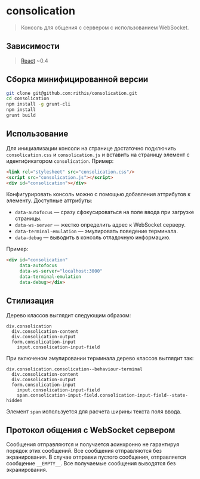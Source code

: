 # consolication

> Консоль для общения с сервером с использованием WebSocket.

## Зависимости

> [React](http://facebook.github.io/react/) ~0.4

## Сборка минифицированной версии

```bash
git clone git@github.com:rithis/consolication.git
cd consolication
npm install -g grunt-cli
npm install
grunt build
```

## Использование

Для инициализации консоли на странице достаточно подключить `consolication.css`
и `consolication.js` и вставить на страницу элемент
с идентификатором `consolication`. Пример:

```html
<link rel="stylesheet" src="consolication.css"/>
<script src="consolication.js"></script>
<div id="consolication"></div>
```

Конфигурировать консоль можно с помощью добавления аттрибутов к элементу.
Доступные аттрибуты:

* `data-autofocus` — сразу сфокусироваться на поле ввода при загрузке страницы.
* `data-ws-server` — жестко определить адрес к WebSocket серверу.
* `data-terminal-emulation` — эмулировать поведение терминала.
* `data-debug` — выводить в консоль отладочную информацию.

Пример:


```html
<div id="consolication"
     data-autofocus
     data-ws-server="localhost:3000"
     data-terminal-emulation
     data-debug></div>
```

## Стилизация

Дерево классов выглядит следующим образом:

```
div.consolication
  div.consolication-content
  div.consolication-output
  form.consolication-input
    input.consolication-input-field
```

При включеном эмулировании терминала дерево классов выглядит так:


```
div.consolication.consolication--behaviour-terminal
  div.consolication-content
  div.consolication-output
  form.consolication-input
    input.consolication-input-field
    span.consolication-input-field.consolication-input-field--state-hidden
```

Элемент `span` используется для расчета ширины текста поля ввода.


## Протокол общения с WebSocket сервером

Сообщения отправляются и получается асинхронно не гарантируя порядок
этих сообщений. Все сообщения отправляются без экранирования.
В случае отправки пустого сообщения, отправляется сообщение `__EMPTY__`.
Все получаемые сообщения выводятся без экранирования.
